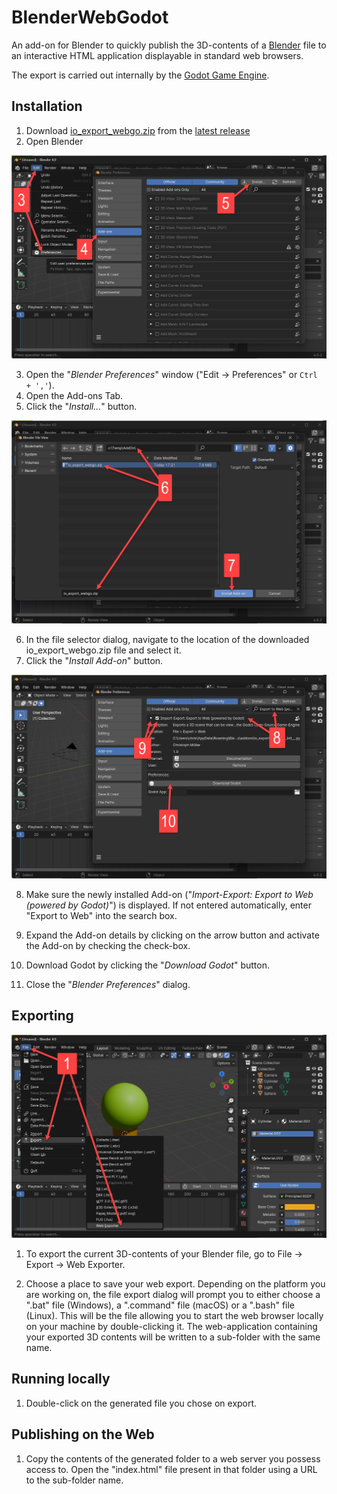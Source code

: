 # BlenderWebGodot

An add-on for Blender to quickly publish the 3D-contents of a [Blender](https://www.blender.org/) file to an interactive HTML application displayable in standard web browsers.

The export is carried out internally by the [Godot Game Engine](https://godotengine.org/).

## Installation

1. Download [io_export_webgo.zip](https://github.com/griestopf/BlenderWebGodot/releases/latest/download/io_export_webgo.zip) from the [latest release](https://github.com/griestopf/BlenderWebGodot/releases/latest)
2. Open Blender

![](img/install_01.png)

3. Open the "_Blender Preferences_" window ("Edit → Preferences" or `Ctrl + ','`).
4. Open the Add-ons Tab.
5. Click the "_Install..._" button.

![](img/install_02.png)

6. In the file selector dialog, navigate to the location of the downloaded io_export_webgo.zip file and select it.
7. Click the "_Install Add-on_" button.

![](img/install_03.png)

8. Make sure the newly installed Add-on ("_Import-Export: Export to Web (powered by Godot)_") is displayed. If not entered automatically, enter "Export to Web" into the search box.

9. Expand the Add-on details by clicking on the arrow button and activate the Add-on by checking the check-box.

10. Download Godot by clicking the "_Download Godot_" button.

11. Close the "_Blender Preferences_" dialog.

## Exporting

![](img/export_01.png)

1. To export the current 3D-contents of your Blender file, go to File → Export → Web Exporter.

2. Choose a place to save your web export. Depending on the platform you are working on, the file export dialog will prompt you to either choose a ".bat" file (Windows), a ".command" file (macOS) or a ".bash" file (Linux). This will be the file allowing you to start the web browser locally on your machine by double-clicking it. The web-application containing your exported 3D contents will be written to a sub-folder with the same name.

## Running locally

1. Double-click on the generated file you chose on export.

## Publishing on the Web

1. Copy the contents of the generated folder to a web server you possess access to. Open the "index.html" file present in that folder using a URL to the sub-folder name.

